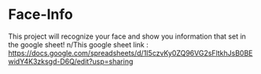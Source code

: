 # Face-Info

This project will recognize your face and show you information that set in the google sheet!
n/This google sheet link : https://docs.google.com/spreadsheets/d/1I5czvKy0ZQ96VG2sFltkhJsB0BEwidY4K3zksgd-D6Q/edit?usp=sharing
